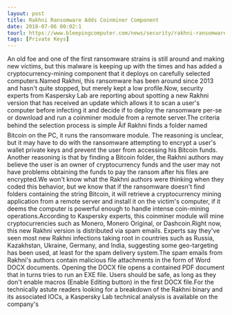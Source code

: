 ```yaml
---
layout: post
title: Rakhni Ransomware Adds Coinminer Component
date: 2018-07-06 00:02:1
tourl: https://www.bleepingcomputer.com/news/security/rakhni-ransomware-adds-coinminer-component/
tags: [Private Keys]
---
```

An old foe and one of the first ransomware strains is still around and making new victims, but this malware is keeping up with the times and has added a cryptocurrency-mining component that it deploys on carefully selected computers.Named Rakhni, this ransomware has been around since 2013 and hasn't quite stopped, but merely kept a low profile.Now, security experts from Kaspersky Lab are reporting about spotting a new Rakhni version that has received an update which allows it to scan a user's computer before infecting it and decide if to deploy the ransomware per-se or download and run a coinminer module from a remote server.The criteria behind the selection process is simple Âif Rakhni finds a folder named Bitcoin on the PC, it runs the ransomware module. The reasoning is unclear, but it may have to do with the ransomware attempting to encrypt a user's wallet private keys and prevent the user from accessing his Bitcoin funds. Another reasoning is that by finding a Bitcoin folder, the Rakhni authors may believe the user is an owner of cryptocurrency funds and the user may not have problems obtaining the funds to pay the ransom after his files are encrypted.We won't know what the Rakhni authors were thinking when they coded this behavior, but we know that if the ransomware doesn't find folders containing the string Bitcoin, it will retrieve a cryptocurrency mining application from a remote server and install it on the victim's computer, if it deems the computer is powerful enough to handle intense coin-mining operations.According to Kaspersky experts, this coinminer module will mine cryptocurrencies such as Monero, Monero Original, or Dashcoin.Right now, this new Rakhni version is distributed via spam emails. Experts say they've seen most new Rakhni infections taking root in countries such as Russia, Kazakhstan, Ukraine, Germany, and India, suggesting some geo-targeting has been used, at least for the spam delivery system.The spam emails from Rakhni's authors contain malicious file attachments in the form of Word DOCX documents. Opening the DOCX file opens a contained PDF document that in turns tries to run an EXE file. Users should be safe, as long as they don't enable macros (Enable Editing button) in the first DOCX file.For the technically astute readers looking for a breakdown of the Rakhni binary and its associated IOCs, a Kaspersky Lab technical analysis is available on the company's 